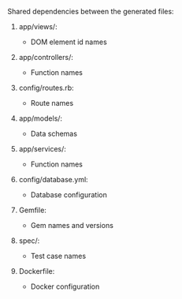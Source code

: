Shared dependencies between the generated files:

1. app/views/:
   - DOM element id names

2. app/controllers/:
   - Function names

3. config/routes.rb:
   - Route names

4. app/models/:
   - Data schemas

5. app/services/:
   - Function names

6. config/database.yml:
   - Database configuration

7. Gemfile:
   - Gem names and versions

8. spec/:
   - Test case names

9. Dockerfile:
   - Docker configuration